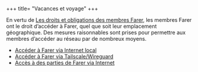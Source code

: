 +++
title= "Vacances et voyage"
+++

En vertu de [Les droits et obligations des membres Farer](/fr/fedlex/2022-001), les membres Farer ont le droit d’accéder à Farer, quel que soit leur emplacement géographique. Des mesures raisonnables sont prises pour permettre aux membres d’accéder au réseau par de nombreux moyens.

- [Accéder à Farer via Internet local](/fr/members/lan-connect)
- [Accéder à Farer via Tailscale/Wireguard](/fr/members/vpn-connect)
- [Accès à des parties de Farer via Internet](/fr/members/public-access)